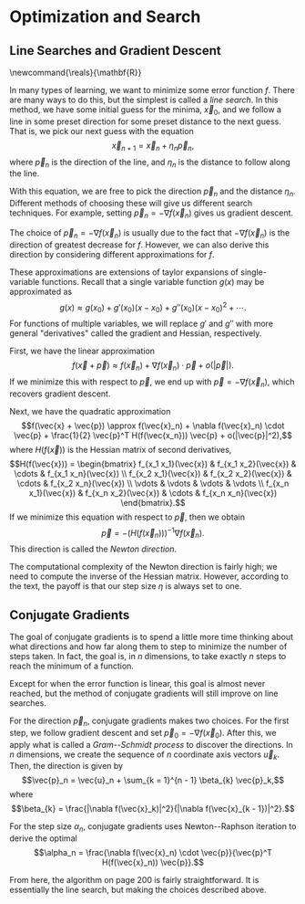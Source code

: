 # Optimization and Search

## Line Searches and Gradient Descent

\newcommand{\reals}{\mathbf{R}}

In many types of learning, we want to minimize some error function $f$. There
are many ways to do this, but the simplest is called a _line search_. In this
method, we have some initial guess for the minima, $\vec{x}_0$, and we follow a
line in some preset direction for some preset distance to the next guess. That
is, we pick our next guess with the equation $$\vec{x}_{n + 1} = \vec{x}_n +
\eta_n \vec{p}_n,$$ where $\vec{p}_n$ is the direction of the line, and
$\eta_n$ is the distance to follow along the line.

With this equation, we are free to pick the direction $\vec{p}_n$ and the
distance $\eta_n$. Different methods of choosing these will give us different
search techniques. For example, setting $\vec{p}_n = -\nabla f(\vec{x}_n)$
gives us gradient descent.

The choice of $\vec{p}_n = -\nabla f(\vec{x}_n)$ is usually due to the fact
that $-\nabla f(\vec{x}_n)$ is the direction of greatest decrease for $f$.
However, we can also derive this direction by considering different
approximations for $f$.

These approximations are extensions of taylor expansions of single-variable
functions. Recall that a single variable function $g(x)$ may be approximated as
$$g(x) \approx g(x_0) + g'(x_0)(x - x_0) + g''(x_0)(x - x_0)^2 + \cdots.$$ For
functions of multiple variables, we will replace $g'$ and $g''$ with more
general "derivatives" called the gradient and Hessian, respectively.

First, we have the linear approximation $$f(\vec{x} + \vec{p}) \approx
f(\vec{x}_n) + \nabla f(\vec{x}_n) \cdot \vec{p} + o(|\vec{p}|).$$ If we
minimize this with respect to $\vec{p}$, we end up with $\vec{p} = -\nabla
f(\vec{x}_n)$, which recovers gradient descent.

Next, we have the quadratic approximation $$f(\vec{x} + \vec{p}) \approx
f(\vec{x}_n) + \nabla f(\vec{x}_n) \cdot \vec{p} + \frac{1}{2} \vec{p}^T
H(f(\vec{x_n})) \vec{p} + o(|\vec{p}|^2),$$ where $H(f(\vec{x}))$ is the
Hessian matrix of second derivatives, $$H(f(\vec{x})) =
\begin{bmatrix}
    f_{x_1 x_1}(\vec{x}) & f_{x_1 x_2}(\vec{x}) & \cdots & f_{x_1 x_n}(\vec{x}) \\
    f_{x_2 x_1}(\vec{x}) & f_{x_2 x_2}(\vec{x}) & \cdots & f_{x_2 x_n}(\vec{x}) \\
    \vdots & \vdots & \vdots & \vdots \\
    f_{x_n x_1}(\vec{x}) & f_{x_n x_2}(\vec{x}) & \cdots & f_{x_n x_n}(\vec{x})
\end{bmatrix}.$$
If we minimize this equation with respect to $\vec{p}$, then we obtain
$$\vec{p} = - (H(f(\vec{x}_n)))^{-1} \nabla f(\vec{x}_n).$$ This direction is
called the _Newton direction_.

The computational complexity of the Newton direction is fairly high; we need to
compute the inverse of the Hessian matrix. However, according to the text, the
payoff is that our step size $\eta$ is always set to one.

## Conjugate Gradients

The goal of conjugate gradients is to spend a little more time thinking about
what directions and how far along them to step to minimize the number of steps
taken. In fact, the goal is, in $n$ dimensions, to take exactly $n$ steps to
reach the minimum of a function.

Except for when the error function is linear, this goal is almost never
reached, but the method of conjugate gradients will still improve on line
searches.

For the direction $\vec{p}_n$, conjugate gradients makes two choices. For the
first step, we follow gradient descent and set $\vec{p}_0 = -\nabla
f(\vec{x}_0)$. After this, we apply what is called a _Gram--Schmidt process_ to
discover the directions. In $n$ dimensions, we create the sequence of $n$
coordinate axis vectors $\vec{u}_k$. Then, the direction is given by
$$\vec{p}_n = \vec{u}_n + \sum_{k = 1}^{n - 1} \beta_{k} \vec{p}_k,$$ where
$$\beta_{k} = \frac{|\nabla f(\vec{x}_k)|^2}{|\nabla f(\vec{x}_{k - 1})|^2}.$$

For the step size $\alpha_n$, conjugate gradients uses Newton--Raphson
iteration to derive the optimal $$\alpha_n = \frac{\nabla f(\vec{x}_n) \cdot
\vec{p}}{\vec{p}^T H(f(\vec{x}_n)) \vec{p}}.$$

From here, the algorithm on page 200 is fairly straightforward. It is
essentially the line search, but making the choices described above.
